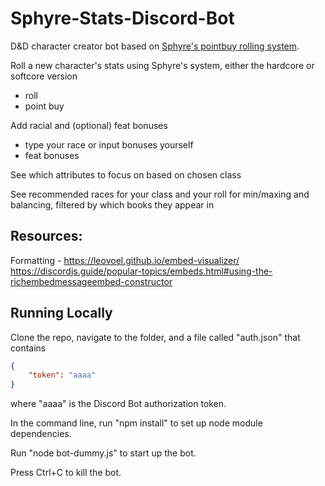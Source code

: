 # Sphyre-Stats-Discord-Bot
D&amp;D character creator bot based on [Sphyre's pointbuy rolling system](http://dmkaruikage.proboards.com/thread/14).

Roll a new character's stats using Sphyre's system, either the hardcore or softcore version
- roll
- point buy

Add racial and (optional) feat bonuses
- type your race or input bonuses yourself
- feat bonuses

See which attributes to focus on based on chosen class

See recommended races for your class and your roll for min/maxing and balancing, filtered by which books they appear in

## Resources:
Formatting - https://leovoel.github.io/embed-visualizer/
https://discordjs.guide/popular-topics/embeds.html#using-the-richembedmessageembed-constructor

## Running Locally
Clone the repo, navigate to the folder, and a file called "auth.json" that contains
```JSON
{
    "token": "aaaa"
}
```
where "aaaa" is the Discord Bot authorization token.

In the command line, run "npm install" to set up node module dependencies.

Run "node bot-dummy.js" to start up the bot.

Press Ctrl+C to kill the bot.